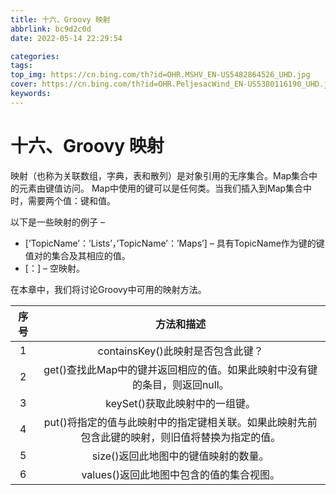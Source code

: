 ```yaml
---
title: 十六、Groovy 映射
abbrlink: bc9d2c0d
date: 2022-05-14 22:29:54

categories:
tags:
top_img: https://cn.bing.com/th?id=OHR.MSHV_EN-US5482864526_UHD.jpg
cover: https://cn.bing.com/th?id=OHR.PeljesacWind_EN-US5380116190_UHD.jpg
keywords:  
---
```

# 十六、Groovy 映射

映射（也称为关联数组，字典，表和散列）是对象引用的无序集合。Map集合中的元素由键值访问。 Map中使用的键可以是任何类。当我们插入到Map集合中时，需要两个值：键和值。

以下是一些映射的例子 –

- [’TopicName’：’Lists’，’TopicName’：’Maps’] – 具有TopicName作为键的键值对的集合及其相应的值。
- [：] – 空映射。

在本章中，我们将讨论Groovy中可用的映射方法。

| 序号 |                          方法和描述                          |
| :--: | :----------------------------------------------------------: |
|  1   |              containsKey()此映射是否包含此键？               |
|  2   | get()查找此Map中的键并返回相应的值。如果此映射中没有键的条目，则返回null。 |
|  3   |                keySet()获取此映射中的一组键。                |
|  4   | put()将指定的值与此映射中的指定键相关联。如果此映射先前包含此键的映射，则旧值将替换为指定的值。 |
|  5   |             size()返回此地图中的键值映射的数量。             |
|  6   |           values()返回此地图中包含的值的集合视图。           |